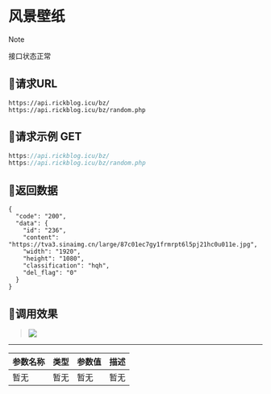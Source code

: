 <!-- article-title样式为居中 -->
<!-- no-number标记后该标题不会自动生成编号 -->

<h1 class="article-title no-number">风景壁纸</h1>

> [!note]
>
> 接口状态正常



## 🌄请求URL


```
https://api.rickblog.icu/bz/
https://api.rickblog.icu/bz/random.php
```



## 🌋请求示例 GET

```java
https://api.rickblog.icu/bz/
https://api.rickblog.icu/bz/random.php
```



## 🗻返回数据

```
{
  "code": "200",
  "data": {
    "id": "236",
    "content": "https://tva3.sinaimg.cn/large/87c01ec7gy1frmrpt6l5pj21hc0u011e.jpg",
    "width": "1920",
    "height": "1080",
    "classification": "hqh",
    "del_flag": "0"
  }
}
```



## 🌅调用效果



> <img src="https://tva2.sinaimg.cn/large/87c01ec7gy1frmmknznonj21hc0u01l1.jpg" >


------

| 参数名称 | 类型 | 参数值 | 描述 |
| -------- | ---- | ------ | ---- |
| 暂无     | 暂无 | 暂无   | 暂无 |

